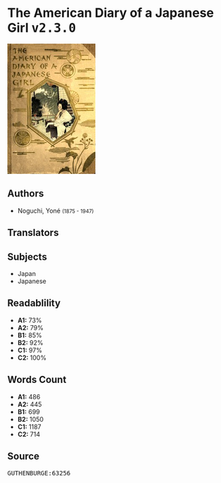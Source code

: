 # The American Diary of a Japanese Girl <kbd>v2.3.0</kbd>

![](./cover.medium.jpg "")

## Authors


 - Noguchi, Yoné <small>(1875 - 1947)</small>

## Translators



## Subjects


 - Japan
 - Japanese

## Readablility


 - **A1:** 73%
 - **A2:** 79%
 - **B1:** 85%
 - **B2:** 92%
 - **C1:** 97%
 - **C2:** 100%

## Words Count


 - **A1:** 486
 - **A2:** 445
 - **B1:** 699
 - **B2:** 1050
 - **C1:** 1187
 - **C2:** 714

## Source


<kbd>GUTHENBURGE:63256</kbd>
